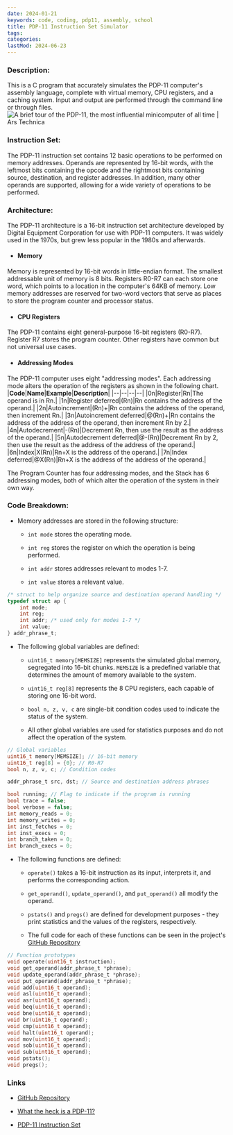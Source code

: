 ```yaml
---
date: 2024-01-21
keywords: code, coding, pdp11, assembly, school
title: PDP-11 Instruction Set Simulator
tags:
categories:
lastMod: 2024-06-23
---
```

### Description:
This is a C program that accurately simulates the PDP-11 computer's assembly language, complete with virtual memory, CPU registers, and a caching system. Input and output are performed through the command line or through files.
![A brief tour of the PDP-11, the most influential minicomputer of all time |  Ars Technica](https://cdn.arstechnica.net/wp-content/uploads/2013/10/unix-creators.jpg)

### Instruction Set:
The PDP-11 instruction set contains 12 basic operations to be performed on memory addresses. Operands are represented by 16-bit words, with the leftmost bits containing the opcode and the rightmost bits containing source, destination, and register addresses. In addition, many other operands are supported, allowing for a wide variety of operations to be performed.

### Architecture:
The PDP-11 architecture is a 16-bit instruction set architecture developed by Digital Equipment Corporation for use with PDP-11 computers. It was widely used in the 1970s, but grew less popular in the 1980s and afterwards.

  + #### Memory
Memory is represented by 16-bit words in little-endian format. The smallest addressable unit of memory is 8 bits. Registers R0-R7 can each store one word, which points to a location in the computer's 64KB of memory. Low memory addresses are reserved for two-word vectors that serve as places to store the program counter and processor status.

  + #### CPU Registers
The PDP-11 contains eight general-purpose 16-bit registers (R0-R7). Register R7 stores the program counter. Other registers have common but not universal use cases.

  + #### Addressing Modes
The PDP-11 computer uses eight "addressing modes". Each addressing mode alters the operation of the registers as shown in the following chart.
|**Code**|**Name**|**Example**|**Description**|
|--|--|--|--|
|0n|Register|Rn|The operand is in Rn.|
|1n|Register deferred|(Rn)|Rn contains the address of the operand.|
|2n|Autoincrement|(Rn)+|Rn contains the address of the operand, then increment Rn.|
|3n|Autoincrement deferred|@(Rn)+|Rn contains the address of the address of the operand, then increment Rn by 2.|
|4n|Autodecrement|-(Rn)|Decrement Rn, then use the result as the address of the operand.|
|5n|Autodecrement deferred|@-(Rn)|Decrement Rn by 2, then use the result as the address of the address of the operand.|
|6n|Index|X(Rn)|Rn+X is the address of the operand.|
|7n|Index deferred|@X(Rn)|Rn+X is the address of the address of the operand.|

The Program Counter has four addressing modes, and the Stack has 6 addressing modes, both of which alter the operation of the system in their own way.

### Code Breakdown:

  + Memory addresses are stored in the following structure:

    + `int mode` stores the operating mode.

    + `int reg` stores the register on which the operation is being performed.

    + `int addr` stores addresses relevant to modes 1-7.

    + `int value` stores a relevant value.

```c
/* struct to help organize source and destination operand handling */
typedef struct ap {
    int mode;
    int reg;
    int addr; /* used only for modes 1-7 */
    int value;
} addr_phrase_t;
```

  + The following global variables are defined:

    + `uint16_t memory[MEMSIZE]` represents the simulated global memory, segregated into 16-bit chunks. `MEMSIZE` is a predefined variable that determines the amount of memory available to the system.

    + `uint16_t reg[8]` represents the 8 CPU registers, each capable of storing one 16-bit word.

    + `bool n, z, v, c` are single-bit condition codes used to indicate the status of the system.

    + All other global variables are used for statistics purposes and do not affect the operation of the system.

```c
// Global variables
uint16_t memory[MEMSIZE]; // 16-bit memory
uint16_t reg[8] = {0}; // R0-R7
bool n, z, v, c; // Condition codes

addr_phrase_t src, dst; // Source and destination address phrases

bool running; // Flag to indicate if the program is running
bool trace = false;
bool verbose = false;
int memory_reads = 0;
int memory_writes = 0;
int inst_fetches = 0;
int inst_execs = 0;
int branch_taken = 0;
int branch_execs = 0;
```

  + The following functions are defined:

    + `operate()` takes a 16-bit instruction as its input, interprets it, and performs the corresponding action.

    + `get_operand()`, `update_operand()`, and `put_operand()` all modify the operand.

    + `pstats()` and `pregs()` are defined for development purposes - they print statistics and the values of the registers, respectively.

    + The full code for each of these functions can be seen in the project's [GitHub Repository](https://github.com/tealblu/pdp11-sim)

```c
// Function prototypes
void operate(uint16_t instruction);
void get_operand(addr_phrase_t *phrase);
void update_operand(addr_phrase_t *phrase);
void put_operand(addr_phrase_t *phrase);
void add(uint16_t operand);
void asl(uint16_t operand);
void asr(uint16_t operand);
void beq(uint16_t operand);
void bne(uint16_t operand);
void br(uint16_t operand);
void cmp(uint16_t operand);
void halt(uint16_t operand);
void mov(uint16_t operand);
void sob(uint16_t operand);
void sub(uint16_t operand);
void pstats();
void pregs();
```

### Links

  + [GitHub Repository](https://github.com/tealblu/pdp11-sim)

  + [What the heck is a PDP-11?](https://en.wikipedia.org/wiki/PDP-11)

  + [PDP-11 Instruction Set](https://www.teach.cs.toronto.edu/~ajr/258/pdp11.pdf)
